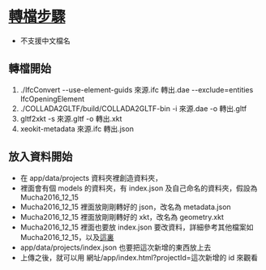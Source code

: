# [轉檔步驟](https://github.com/xeokit/xeokit-sdk/wiki/Creating-Files-for-Offline-BIM)

- 不支援中文檔名

## 轉檔開始

1. ./IfcConvert --use-element-guids 來源.ifc 轉出.dae --exclude=entities IfcOpeningElement
2. ./COLLADA2GLTF/build/COLLADA2GLTF-bin -i 來源.dae -o 轉出.gltf
3. gltf2xkt -s 來源.gltf -o 轉出.xkt
4. xeokit-metadata 來源.ifc 轉出.json

## 放入資料開始

- 在 app/data/projects 資料夾裡創造資料夾，
- 裡面會有個 models 的資料夾，有 index.json 及自己命名的資料夾，假設為 Mucha2016_12_15
- Mucha2016_12_15 裡面放剛剛轉好的 json，改名為 metadata.json
- Mucha2016_12_15 裡面放剛剛轉好的 xkt，改名為 geometry.xkt
- Mucha2016_12_15 裡面也要放 index.json 要改資料，詳細參考其他檔案如 Mucha2016_12_15，以及[這裏](https://github.com/xeokit/xeokit-bim-viewer)
- app/data/projects/index.json 也要把這次新增的東西放上去
- 上傳之後，就可以用 網址/app/index.html?projectId=這次新增的 id 來觀看
